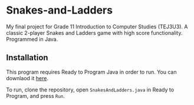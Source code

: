 # Snakes-and-Ladders
My final project for Grade 11 Introduction to Computer Studies (TEJ3U3). A classic 2-player Snakes and Ladders game with high score functionality. Programmed in Java.

## Installation
This program requires Ready to Program Java in order to run. You can downlaod it [here](http://compsci.ca/holtsoft/).

To run, clone the repository, open ```SnakesAndLadders.java``` in Ready to Program, and press ```Run```.
